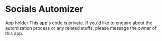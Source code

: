 # Socials Automizer
App holder
This app's code is private. If you'd like to enquire about the automization process or any related stuffs, please message the owner of this app.
